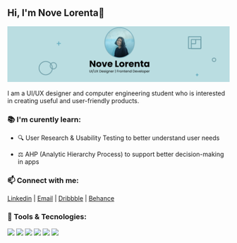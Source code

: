 ## Hi, I'm Nove Lorenta👋

![novelorenta](img/my-banner.png)

I am a UI/UX designer and computer engineering student who is interested in creating useful and user-friendly products.

### 📚 I'm curently learn:

- 🔍 User Research & Usability Testing to better understand user needs

- ⚖️ AHP (Analytic Hierarchy Process) to support better decision-making in apps

### 📫 Connect with me:

[Linkedin](https://www.linkedin.com/in/lorenta-sihotang/) | [Email](mailto:sihotangrenta04@gmail.com) | [Dribbble](https://dribbble.com/novelorenta) | [Behance](https://www.behance.net/rentasihotang)

### 🌟 Tools & Tecnologies:

<img src="https://img.shields.io/badge/HTML5-E34F26?style=for-the-badge&logo=html5&logoColor=white" /> <img src="https://img.shields.io/badge/CSS3-1572B6?style=for-the-badge&logo=css3&logoColor=white" /> <img src="https://img.shields.io/badge/Bootstrap-563D7C?style=for-the-badge&logo=bootstrap&logoColor=white"> <img src="https://img.shields.io/badge/JavaScript-323330?style=for-the-badge&logo=javascript&logoColor=F7DF1E" />
<img src="https://img.shields.io/badge/Canva-%2300C4CC.svg?&style=for-the-badge&logo=Canva&logoColor=white"> <img src="https://img.shields.io/badge/Figma-F24E1E?style=for-the-badge&logo=figma&logoColor=white">

<!-- <p align="left">
<a href="https://github.com/Novelorenta09">
 <img height="180em" src="https://github.com/Novelorenta09/Novelorenta09/assets/143886855/44757bff-6c37-4bb9-9a17-5f8be290e3e5"/>
</a>
</p> -->
